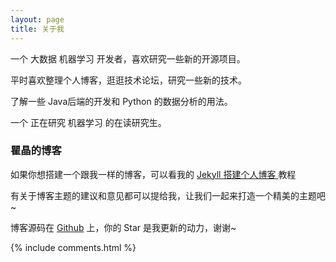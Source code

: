 ```yaml
---
layout: page
title: 关于我 
---
```


一个 大数据 机器学习 开发者，喜欢研究一些新的开源项目。
<p>
平时喜欢整理个人博客，逛逛技术论坛，研究一些新的技术。
<p>
了解一些 Java后端的开发和 Python 的数据分析的用法。

<p>
一个 正在研究 机器学习 的在读研究生。
<p>

<h3> 瞿晶的博客 </h3>  

<p>

如果你想搭建一个跟我一样的博客，可以看我的 
<a href="/2016/10/jekyll_tutorials1/"> Jekyll 搭建个人博客 </a>
教程

<p>

有关于博客主题的建议和意见都可以提给我，让我们一起来打造一个精美的主题吧~ 

<p> 

博客源码在 <a target="_blank" href='https://github.com/leopardpan/leopardpan.github.io/'>Github</a> 上，你的 Star 是我更新的动力，谢谢~

<p> 

<p> 

<p> 


{% include comments.html %}

